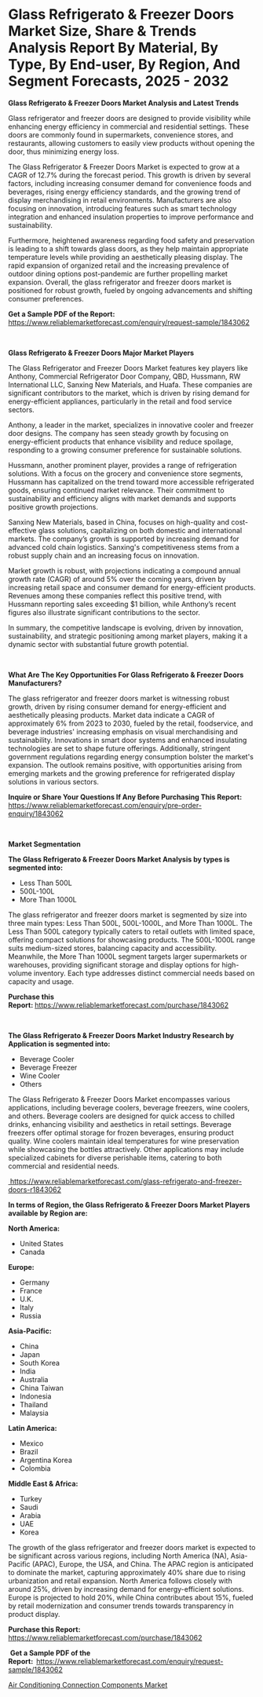 <p><h1>Glass Refrigerato & Freezer Doors Market Size, Share & Trends Analysis Report By Material, By Type, By End-user, By Region, And Segment Forecasts, 2025 - 2032</h1></p><p><strong>Glass Refrigerato & Freezer Doors Market Analysis and Latest Trends</strong></p>
<p><p>Glass refrigerator and freezer doors are designed to provide visibility while enhancing energy efficiency in commercial and residential settings. These doors are commonly found in supermarkets, convenience stores, and restaurants, allowing customers to easily view products without opening the door, thus minimizing energy loss.</p><p>The Glass Refrigerator & Freezer Doors Market is expected to grow at a CAGR of 12.7% during the forecast period. This growth is driven by several factors, including increasing consumer demand for convenience foods and beverages, rising energy efficiency standards, and the growing trend of display merchandising in retail environments. Manufacturers are also focusing on innovation, introducing features such as smart technology integration and enhanced insulation properties to improve performance and sustainability.</p><p>Furthermore, heightened awareness regarding food safety and preservation is leading to a shift towards glass doors, as they help maintain appropriate temperature levels while providing an aesthetically pleasing display. The rapid expansion of organized retail and the increasing prevalence of outdoor dining options post-pandemic are further propelling market expansion. Overall, the glass refrigerator and freezer doors market is positioned for robust growth, fueled by ongoing advancements and shifting consumer preferences.</p></p>
<p><strong>Get a Sample PDF of the Report:&nbsp;</strong> <a href="https://www.reliablemarketforecast.com/enquiry/request-sample/1843062?utm_campaign=2753&utm_medium=2&utm_source=Github&utm_content=ia&utm_term=26032025&utm_id=glass-refrigerato-freezer-doors">https://www.reliablemarketforecast.com/enquiry/request-sample/1843062</a></p>
<p>&nbsp;</p>
<p><strong>Glass Refrigerato & Freezer Doors Major Market Players</strong></p>
<p><p>The Glass Refrigerator and Freezer Doors Market features key players like Anthony, Commercial Refrigerator Door Company, QBD, Hussmann, RW International LLC, Sanxing New Materials, and Huafa. These companies are significant contributors to the market, which is driven by rising demand for energy-efficient appliances, particularly in the retail and food service sectors.</p><p>Anthony, a leader in the market, specializes in innovative cooler and freezer door designs. The company has seen steady growth by focusing on energy-efficient products that enhance visibility and reduce spoilage, responding to a growing consumer preference for sustainable solutions.</p><p>Hussmann, another prominent player, provides a range of refrigeration solutions. With a focus on the grocery and convenience store segments, Hussmann has capitalized on the trend toward more accessible refrigerated goods, ensuring continued market relevance. Their commitment to sustainability and efficiency aligns with market demands and supports positive growth projections.</p><p>Sanxing New Materials, based in China, focuses on high-quality and cost-effective glass solutions, capitalizing on both domestic and international markets. The company’s growth is supported by increasing demand for advanced cold chain logistics. Sanxing's competitiveness stems from a robust supply chain and an increasing focus on innovation.</p><p>Market growth is robust, with projections indicating a compound annual growth rate (CAGR) of around 5% over the coming years, driven by increasing retail space and consumer demand for energy-efficient products. Revenues among these companies reflect this positive trend, with Hussmann reporting sales exceeding $1 billion, while Anthony’s recent figures also illustrate significant contributions to the sector.</p><p>In summary, the competitive landscape is evolving, driven by innovation, sustainability, and strategic positioning among market players, making it a dynamic sector with substantial future growth potential.</p></p>
<p>&nbsp;</p>
<p><strong>What Are The Key Opportunities For Glass Refrigerato & Freezer Doors Manufacturers?</strong></p>
<p><p>The glass refrigerator and freezer doors market is witnessing robust growth, driven by rising consumer demand for energy-efficient and aesthetically pleasing products. Market data indicate a CAGR of approximately 6% from 2023 to 2030, fueled by the retail, foodservice, and beverage industries' increasing emphasis on visual merchandising and sustainability. Innovations in smart door systems and enhanced insulating technologies are set to shape future offerings. Additionally, stringent government regulations regarding energy consumption bolster the market's expansion. The outlook remains positive, with opportunities arising from emerging markets and the growing preference for refrigerated display solutions in various sectors.</p></p>
<p><strong>Inquire or Share Your Questions If Any Before Purchasing This Report:</strong> <a href="https://www.reliablemarketforecast.com/enquiry/pre-order-enquiry/1843062?utm_campaign=2753&utm_medium=2&utm_source=Github&utm_content=ia&utm_term=26032025&utm_id=glass-refrigerato-freezer-doors">https://www.reliablemarketforecast.com/enquiry/pre-order-enquiry/1843062</a></p>
<p>&nbsp;</p>
<p><strong>Market Segmentation</strong></p>
<p><strong>The Glass Refrigerato & Freezer Doors Market Analysis by types is segmented into:</strong></p>
<p><ul><li>Less Than 500L</li><li>500L-100L</li><li>More Than 1000L</li></ul></p>
<p><p>The glass refrigerator and freezer doors market is segmented by size into three main types: Less Than 500L, 500L-1000L, and More Than 1000L. The Less Than 500L category typically caters to retail outlets with limited space, offering compact solutions for showcasing products. The 500L-1000L range suits medium-sized stores, balancing capacity and accessibility. Meanwhile, the More Than 1000L segment targets larger supermarkets or warehouses, providing significant storage and display options for high-volume inventory. Each type addresses distinct commercial needs based on capacity and usage.</p></p>
<p><strong>Purchase this Report:&nbsp;</strong><a href="https://www.reliablemarketforecast.com/purchase/1843062?utm_campaign=2753&utm_medium=2&utm_source=Github&utm_content=ia&utm_term=26032025&utm_id=glass-refrigerato-freezer-doors">https://www.reliablemarketforecast.com/purchase/1843062</a></p>
<p>&nbsp;</p>
<p><strong>The Glass Refrigerato & Freezer Doors Market Industry Research by Application is segmented into:</strong></p>
<p><ul><li>Beverage Cooler</li><li>Beverage Freezer</li><li>Wine Cooler</li><li>Others</li></ul></p>
<p><p>The Glass Refrigerato & Freezer Doors Market encompasses various applications, including beverage coolers, beverage freezers, wine coolers, and others. Beverage coolers are designed for quick access to chilled drinks, enhancing visibility and aesthetics in retail settings. Beverage freezers offer optimal storage for frozen beverages, ensuring product quality. Wine coolers maintain ideal temperatures for wine preservation while showcasing the bottles attractively. Other applications may include specialized cabinets for diverse perishable items, catering to both commercial and residential needs.</p></p>
<p><a href="https://www.reliablemarketforecast.com/glass-refrigerato-and-freezer-doors-r1843062?utm_campaign=2753&utm_medium=2&utm_source=Github&utm_content=ia&utm_term=26032025&utm_id=glass-refrigerato-freezer-doors">&nbsp;https://www.reliablemarketforecast.com/glass-refrigerato-and-freezer-doors-r1843062</a></p>
<p><strong>In terms of Region, the Glass Refrigerato & Freezer Doors Market Players available by Region are:</strong></p>
<p>
    <p> <strong> North America: </strong>
        <ul>
            <li>United States</li>
            <li>Canada</li>
        </ul>
        </p> 
    <p> <strong> Europe: </strong>
        <ul>
            <li>Germany</li>
            <li>France</li>
            <li>U.K.</li>
            <li>Italy</li>
            <li>Russia</li>
        </ul>
        </p> 
    <p> <strong> Asia-Pacific: </strong>
        <ul>
            <li>China</li>
            <li>Japan</li>
            <li>South Korea</li>
            <li>India</li>
            <li>Australia</li>
            <li>China Taiwan</li>
            <li>Indonesia</li>
            <li>Thailand</li>
            <li>Malaysia</li>
        </ul>
        </p> 
    <p> <strong> Latin America: </strong>
        <ul>
            <li>Mexico</li>
            <li>Brazil</li>
            <li>Argentina Korea</li>
            <li>Colombia</li>
        </ul>
        </p> 
    <p> <strong> Middle East & Africa: </strong>
        <ul>
            <li>Turkey</li>
            <li>Saudi</li>
            <li>Arabia</li>
            <li>UAE</li>
            <li>Korea</li>
        </ul>
    </p>
    </p>
<p><p>The growth of the glass refrigerator and freezer doors market is expected to be significant across various regions, including North America (NA), Asia-Pacific (APAC), Europe, the USA, and China. The APAC region is anticipated to dominate the market, capturing approximately 40% share due to rising urbanization and retail expansion. North America follows closely with around 25%, driven by increasing demand for energy-efficient solutions. Europe is projected to hold 20%, while China contributes about 15%, fueled by retail modernization and consumer trends towards transparency in product display.</p></p>
<p><strong>Purchase this Report: </strong><a href="https://www.reliablemarketforecast.com/purchase/1843062?utm_campaign=2753&utm_medium=2&utm_source=Github&utm_content=ia&utm_term=26032025&utm_id=glass-refrigerato-freezer-doors">https://www.reliablemarketforecast.com/purchase/1843062</a></p>
<p>&nbsp;<strong>Get a Sample PDF of the Report:&nbsp;&nbsp;</strong><a href="https://www.reliablemarketforecast.com/enquiry/request-sample/1843062?utm_campaign=2753&utm_medium=2&utm_source=Github&utm_content=ia&utm_term=26032025&utm_id=glass-refrigerato-freezer-doors">https://www.reliablemarketforecast.com/enquiry/request-sample/1843062</a></p>
<p><strong></strong></p>
<p><p><a href="https://github.com/benhaeneye/Market-Research-Report-List-1/blob/main/air-conditioning-connection-components-market.md?utm_campaign=2753&utm_medium=2&utm_source=Github&utm_content=ia&utm_term=26032025&utm_id=glass-refrigerato-freezer-doors">Air Conditioning Connection Components Market</a></p></p>